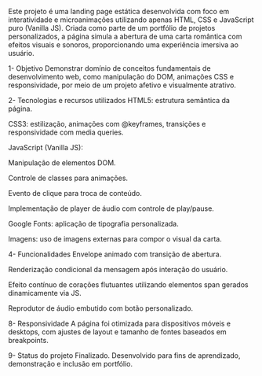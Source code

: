 Este projeto é uma landing page estática desenvolvida com foco em interatividade e microanimações utilizando apenas HTML, CSS e JavaScript puro (Vanilla JS). Criada como parte de um portfólio de projetos personalizados, a página simula a abertura de uma carta romântica com efeitos visuais e sonoros, proporcionando uma experiência imersiva ao usuário.


1- Objetivo
Demonstrar domínio de conceitos fundamentais de desenvolvimento web, como manipulação do DOM, animações CSS e responsividade, por meio de um projeto afetivo e visualmente atrativo.

2- Tecnologias e recursos utilizados
HTML5: estrutura semântica da página.

CSS3: estilização, animações com @keyframes, transições e responsividade com media queries.

JavaScript (Vanilla JS):

Manipulação de elementos DOM.

Controle de classes para animações.

Evento de clique para troca de conteúdo.

Implementação de player de áudio com controle de play/pause.

Google Fonts: aplicação de tipografia personalizada.

Imagens: uso de imagens externas para compor o visual da carta.

4- Funcionalidades
Envelope animado com transição de abertura.

Renderização condicional da mensagem após interação do usuário.

Efeito contínuo de corações flutuantes utilizando elementos span gerados dinamicamente via JS.

Reprodutor de áudio embutido com botão personalizado.


8- Responsividade
A página foi otimizada para dispositivos móveis e desktops, com ajustes de layout e tamanho de fontes baseados em breakpoints.

9- Status do projeto
Finalizado. Desenvolvido para fins de aprendizado, demonstração e inclusão em portfólio.